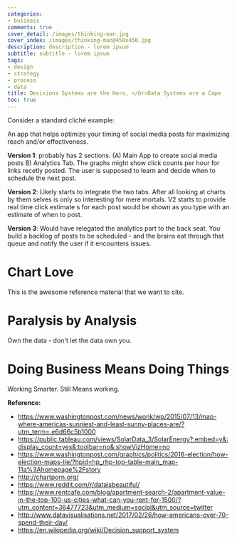 ```yaml
---
categories:
- business
comments: true
cover_detail: /images/thinking-man.jpg
cover_index: /images/thinking-man@450x450.jpg
description: description - lorem ipsum
subtitle: subtitle - lorem ipsum
tags:
- design
- strategy
- process
- data
title: Decisions Systems are the Hero, </br>Data Systems are a Cape
toc: true
---
```


Consider a standard cliché example:

An app that helps optimize your timing of social media posts for maximizing reach and/or effectiveness.

**Version 1**: probably has 2 sections. (A) Main App to create social media posts B) Analytics Tab. The graphs might show click counts per hour for links recetly posted. The user is supposed to learn and decide when to schedule the next post. 

**Version 2**: Likely starts to integrate the two tabs. After all looking at charts by them selves is only so interesting for mere mortals. V2 starts to provide real time click estimate s for each post would be shown as you type with an estimate of when to post.

**Version 3**: Would have relegated the analytics part to the back seat. You build a backlog of posts to be scheduled - and the brains eat through that queue and notify the user if it encounters issues.


# Chart Love

This is the awesome reference material that we want to cite.

# Paralysis by Analysis

Own the data - don't let the data own you.

# Doing Business Means Doing Things

Working Smarter. Still Means working.

**Reference:**
- https://www.washingtonpost.com/news/wonk/wp/2015/07/13/map-where-americas-sunniest-and-least-sunny-places-are/?utm_term=.e6d66c5b1000
- https://public.tableau.com/views/SolarData_3/SolarEnergy?:embed=y&:display_count=yes&:toolbar=no&:showVizHome=no
- https://www.washingtonpost.com/graphics/politics/2016-election/how-election-maps-lie/?hpid=hp_rhp-top-table-main_map-11a%3Ahomepage%2Fstory
- http://chartporn.org/
- https://www.reddit.com/r/dataisbeautiful/
- https://www.rentcafe.com/blog/apartment-search-2/apartment-value-in-the-top-100-us-cities-what-can-you-rent-for-1500/?utm_content=36477723&utm_medium=social&utm_source=twitter
- http://www.datavisualisations.net/2017/02/26/how-americans-over-70-spend-their-day/
- https://en.wikipedia.org/wiki/Decision_support_system